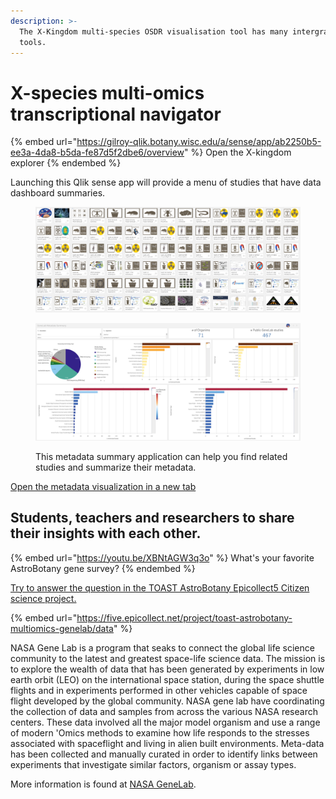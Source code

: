 ```yaml
---
description: >-
  The X-Kingdom multi-species OSDR visualisation tool has many intergrated
  tools.
---
```


# X-species multi-omics transcriptional navigator

{% embed url="https://gilroy-qlik.botany.wisc.edu/a/sense/app/ab2250b5-ee3a-4da8-b5da-fe87d5f2dbe6/overview" %}
Open the X-kingdom explorer&#x20;
{% endembed %}

&#x20;Launching this Qlik sense app will provide a menu of studies that have data dashboard summaries.



<figure><img src=".gitbook/assets/image (18).png" alt=""><figcaption></figcaption></figure>



<figure><img src=".gitbook/assets/image (17).png" alt=""><figcaption><p>This metadata summary application can help you find related studies and summarize their metadata.</p></figcaption></figure>

[Open the metadata visualization in a new tab](https://gilroy-qlik.botany.wisc.edu/a/sense/app/2f5102bc-6120-44c8-b0dd-d5168fa4eee1/sheet/e4b5743b-897e-44ee-866b-d448259a32f7/state/analysis)

## &#x20;<a href="#h.evs6ucmv320d_l" id="h.evs6ucmv320d_l"></a>

## Students, teachers and researchers to share their insights with each other. <a href="#h.evs6ucmv320d_l" id="h.evs6ucmv320d_l"></a>

{% embed url="https://youtu.be/XBNtAGW3q3o" %}
&#x20;What's your favorite AstroBotany gene survey?
{% endembed %}

[Try to answer the question in the TOAST AstroBotany Epicollect5 Citizen science project.](https://www.google.com/url?q=https%3A%2F%2Ffive.epicollect.net%2Fproject%2Ftoast-astrobotany-multiomics-genelab%2Fdata\&sa=D\&sntz=1\&usg=AOvVaw1eIhnaXi1cNQS1RQS3LMqC)

{% embed url="https://five.epicollect.net/project/toast-astrobotany-multiomics-genelab/data" %}



NASA Gene Lab is a program that seaks to connect the global life science community to the latest and greatest space-life science data. The mission is to explore the wealth of data that has been generated by experiments in low earth orbit (LEO) on the international space station, during the space shuttle flights and in experiments performed in other vehicles capable of space flight developed by the global community. NASA gene lab have coordinating the collection of data and samples from across the various NASA research centers. These data involved all the major model organism and use a range of modern 'Omics methods to examine how life responds to the stresses associated with spaceflight and living in alien built environments. Meta-data has been collected and manually curated in order to identify links between experiments that investigate similar factors, organism or assay types.&#x20;



More information is found at [NASA GeneLab](https://genelab.nasa.gov/).&#x20;
